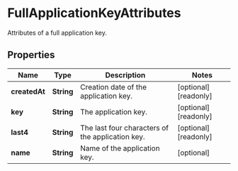 

# FullApplicationKeyAttributes

Attributes of a full application key.

## Properties

Name | Type | Description | Notes
------------ | ------------- | ------------- | -------------
**createdAt** | **String** | Creation date of the application key. |  [optional] [readonly]
**key** | **String** | The application key. |  [optional] [readonly]
**last4** | **String** | The last four characters of the application key. |  [optional] [readonly]
**name** | **String** | Name of the application key. |  [optional]



